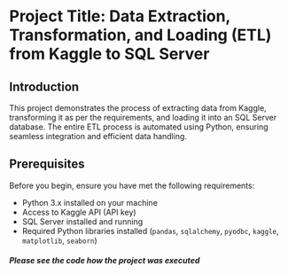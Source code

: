 # Project Title: Data Extraction, Transformation, and Loading (ETL) from Kaggle to SQL Server

## Introduction 
This project demonstrates the process of extracting data from Kaggle, transforming it as per the requirements, and loading it into an SQL Server database. The entire ETL process is automated using Python, ensuring seamless integration and efficient data handling.

## Prerequisites
Before you begin, ensure you have met the following requirements:
- Python 3.x installed on your machine
- Access to Kaggle API (API key)
- SQL Server installed and running
- Required Python libraries installed (`pandas`, `sqlalchemy`, `pyodbc`, `kaggle`, `matplotlib`, `seaborn`)

##### Please see the code how the project was executed
